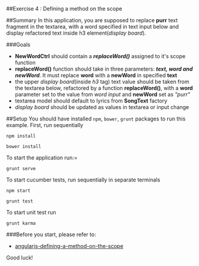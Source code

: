 ##Exercise 4 : Defining a method on the scope

##Summary
In this application, you are supposed to replace **purr** text fragment in the textarea, with a word specified in text input below and display
refactored text inside h3 element(*display board*).

###Goals

* **NewWordCtrl** should contain a ***replaceWord()*** assigned to it's scope function
* **replaceWord()** function should take in three parameters: ***text, word and newWord***. It must replace **word** with a **newWord** in specified **text**
* the upper *display board*(inside *h3* tag) text value should be taken from the textarea below, refactored by a function **replaceWord()**, with a **word** 
parameter set to the value from *word input* and **newWord** set as *"purr"*
* textarea model should default to lyrics from **SongText** factory
* *display board* should be updated as values in textarea or input change


##Setup
You should have installed `npm`, `bower`, `grunt`  packages to run this example. First, run sequentially

```
npm install
```

```
bower install
```

To start the application run:=

```
grunt serve
```

To start cucumber tests, run sequentially in separate terminals

```
npm start
```

```
grunt test
```

To start unit test run

```
grunt karma
```

###Before you start, please refer to:
* [angularjs-defining-a-method-on-the-scope](https://egghead.io/lessons/angularjs-defining-a-method-on-the-scope)

Good luck!

